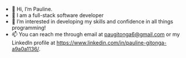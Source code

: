- 👋 Hi, I’m Pauline.
- 👀 I am a full-stack software developer
- 👀 I’m interested in developing my skills and confidence in all things programming!
- 📫 You can reach me through email at paugitonga6@gmail.com or my LinkedIn profile at https://www.linkedin.com/in/pauline-gitonga-a9a0a1136/.

<!---
pauleen123/pauleen123 is a ✨ special ✨ repository because its `README.md` (this file) appears on your GitHub profile.
You can click the Preview link to take a look at your changes.
--->

